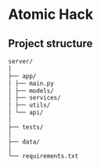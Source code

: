 # Atomic Hack

## Project structure

```md
server/
│
├── app/
│ ├── main.py
│ ├── models/
│ ├── services/
│ ├── utils/
│ └── api/
│
├── tests/
│
├── data/
│
└── requirements.txt
```
